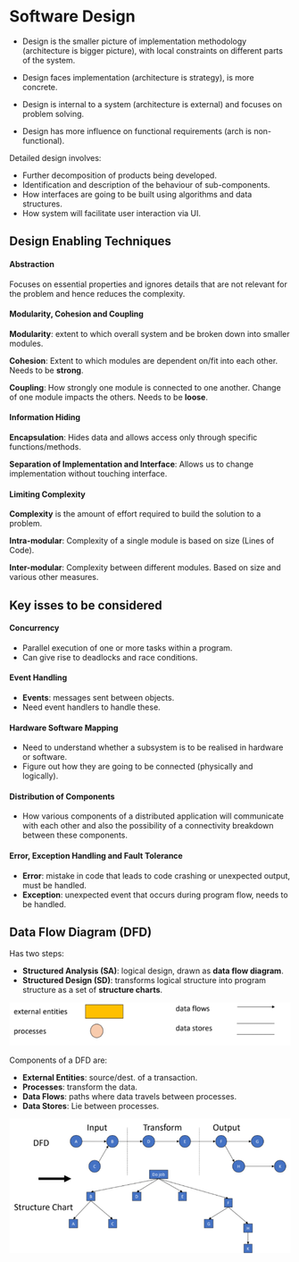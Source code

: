 # Software Design

- Design is the smaller picture of implementation methodology (architecture is bigger picture), with local constraints on different parts of the system.

- Design faces implementation (architecture is strategy), is more concrete.

- Design is internal to a system (architecture is external) and focuses on problem solving.

- Design has more influence on functional requirements (arch is non-functional).

Detailed design involves:

- Further decomposition of products being developed.
- Identification and description of the behaviour of sub-components.
- How interfaces are going to be built using algorithms and data structures.
- How system will facilitate user interaction via UI.

## Design Enabling Techniques

#### Abstraction

Focuses on essential properties and ignores details that are not relevant for the problem and hence reduces the complexity.

#### Modularity, Cohesion and Coupling

**Modularity**: extent to which overall system and be broken down into smaller modules.

**Cohesion**: Extent to which modules are dependent on/fit into each other. Needs to be **strong**.

**Coupling**: How strongly one module is connected to one another. Change of one module impacts the others. Needs to be **loose**.

#### Information Hiding

**Encapsulation**: Hides data and allows access only through specific functions/methods.

**Separation of Implementation and Interface**: Allows us to change implementation without touching interface.

#### Limiting Complexity

**Complexity** is the amount of effort required to build the solution to a problem.

**Intra-modular**: Complexity of a single module is based on size (Lines of Code).

**Inter-modular**: Complexity between different modules. Based on size and various other measures.

## Key isses to be considered

#### Concurrency

- Parallel execution of one or more tasks within a program.
- Can give rise to deadlocks and race conditions.

#### Event Handling

- **Events**: messages sent between objects.
- Need event handlers to handle these.

#### Hardware Software Mapping

- Need to understand whether a subsystem is to be realised in hardware or software.
- Figure out how they are going to be connected (physically and logically).

#### Distribution of Components

- How various components of a distributed application will communicate with each other and also the possibility of a connectivity breakdown between these components.

#### Error, Exception Handling and Fault Tolerance

- **Error**: mistake in code that leads to code crashing or unexpected output, must be handled.
- **Exception**: unexpected event that occurs during program flow, needs to be handled.

## Data Flow Diagram (DFD)

Has two steps:

- **Structured Analysis (SA)**: logical design, drawn as **data flow diagram**.
- **Structured Design (SD)**: transforms logical structure into program structure as a set of **structure charts**.

![DFD](images/DFD.png)

Components of a DFD are:

- **External Entities**: source/dest. of a transaction.
- **Processes**: transform the data.
- **Data Flows**: paths where data travels between processes.
- **Data Stores**: Lie between processes.

![SA SD](images/SA_SD.png)

